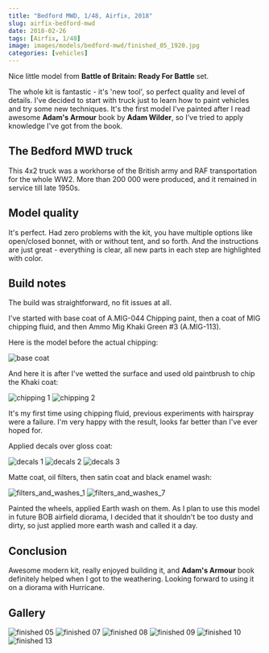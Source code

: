 ```yaml
---
title: "Bedford MWD, 1/48, Airfix, 2018"
slug: airfix-bedford-mwd
date: 2018-02-26
tags: [Airfix, 1/48]
image: images/models/bedford-mwd/finished_05_1920.jpg
categories: [vehicles]
---
```


Nice little model from **Battle of Britain: Ready For Battle** set.

The whole kit is fantastic - it's 'new tool', so perfect quality and level of details.
I've decided to start with truck just to learn how to paint vehicles and try some new techniques.
It's the first model I've painted after I read awesome **Adam's Armour** book by **Adam Wilder**,
so I've tried to apply knowledge I've got from the book.

## The Bedford MWD truck

This 4x2 truck was a workhorse of the British army and RAF transportation for the whole WW2.
More than 200 000 were produced, and it remained in service till late 1950s.

## Model quality

It's perfect. Had zero problems with the kit, you have multiple options like open/closed bonnet, with or without tent, and so forth.
And the instructions are just great - everything is clear, all new parts in each step are highlighted with color. 

## Build notes
The build was straightforward, no fit issues at all.

I've started with base coat of A.MIG-044 Chipping paint, then a coat of MIG chipping fluid, and then Ammo Mig Khaki Green #3 (A.MIG-113).

Here is the model before the actual chipping:

![base coat](/images/models/bedford-mwd/base_coat_1920.jpg)

And here it is after I've wetted the surface and used old paintbrush to chip the Khaki coat:

![chipping 1](/images/models/bedford-mwd/scratched_1_1920.jpg)
![chipping 2](/images/models/bedford-mwd/scratched_2_1920.jpg)

It's my first time using chipping fluid, previous experiments with hairspray were a failure.
I'm very happy with the result, looks far better than I've ever hoped for.

Applied decals over gloss coat:

![decals 1](/images/models/bedford-mwd/bedford_mwd_decals_1_1920.jpg)
![decals 2](/images/models/bedford-mwd/bedford_mwd_decals_2_1920.jpg)
![decals 3](/images/models/bedford-mwd/bedford_mwd_decals_3_1920.jpg)


Matte coat, oil filters, then satin coat and black enamel wash:

![filters_and_washes_1](/images/models/bedford-mwd/filters_and_washes_1_1920.jpg)
![filters_and_washes_7](/images/models/bedford-mwd/filters_and_washes_7_1920.jpg)

Painted the wheels, applied Earth wash on them.
As I plan to use this model in future BOB airfield diorama, I decided that it shouldn't be too dusty and dirty, so just applied more earth wash and called it a day.

## Conclusion

Awesome modern kit, really enjoyed building it, and **Adam's Armour** book definitely helped when I got to the weathering.
Looking forward to using it on a diorama with Hurricane.

## Gallery

![finished 05](/images/models/bedford-mwd/finished_05_1920.jpg)
![finished 07](/images/models/bedford-mwd/finished_07_1920.jpg)
![finished 08](/images/models/bedford-mwd/finished_08_1920.jpg)
![finished 09](/images/models/bedford-mwd/finished_09_1920.jpg)
![finished 10](/images/models/bedford-mwd/finished_10_1920.jpg)
![finished 13](/images/models/bedford-mwd/finished_13_1920.jpg)
